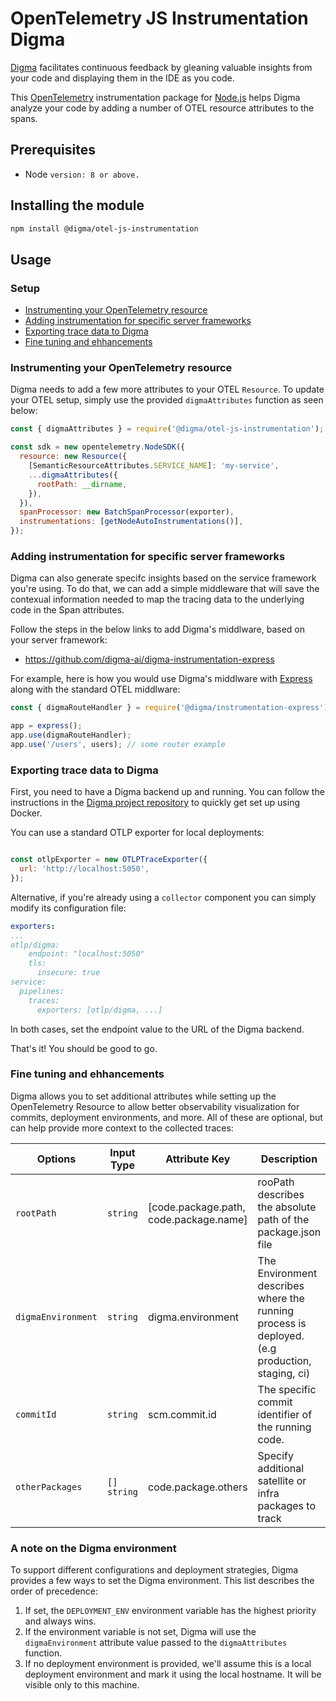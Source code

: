 # OpenTelemetry JS Instrumentation Digma

[Digma](https://digma.ai/) facilitates continuous feedback by gleaning valuable insights from your code and displaying them in the IDE as you code.

This [OpenTelemetry](https://opentelemetry.io/) instrumentation package for [Node.js](https://nodejs.org/en/) helps Digma analyze your code by adding a number of OTEL resource attributes to the spans.

## Prerequisites
*  Node  `version: 8 or above.`

## Installing the module
```sh
npm install @digma/otel-js-instrumentation
```

## Usage

### Setup
- [Instrumenting your OpenTelemetry resource](#instrumenting-your-opentelemetry-resource)
- [Adding instrumentation for specific server frameworks](#adding-instrumentation-for-specific-server-frameworks)
- [Exporting trace data to Digma](#exporting-trace-data-to-digma)
- [Fine tuning and ehhancements](#fine-tuning-and-ehhancements)


### Instrumenting your OpenTelemetry resource

Digma needs to add a few more attributes to your OTEL `Resource`. To update your OTEL setup, simply use the provided `digmaAttributes` function as seen below:

```js
const { digmaAttributes } = require('@digma/otel-js-instrumentation');

const sdk = new opentelemetry.NodeSDK({
  resource: new Resource({
    [SemanticResourceAttributes.SERVICE_NAME]: 'my-service',
    ...digmaAttributes({
      rootPath: __dirname,
    }),
  }),
  spanProcessor: new BatchSpanProcessor(exporter),
  instrumentations: [getNodeAutoInstrumentations()],
});
```

### Adding instrumentation for specific server frameworks

Digma can also generate specifc insights based on the service framework you're using. To do that, we can add  a simple middleware that will save the contexual information needed to map the tracing data to the underlying code in the Span attributes.

Follow the steps in the below links to add Digma's middlware, based on your server framework:

* https://github.com/digma-ai/digma-instrumentation-express 

For example, here  is how you would use Digma's middlware with [Express](https://www.npmjs.com/package/@opentelemetry/instrumentation-express) along with the standard OTEL middlware:

```javascript
const { digmaRouteHandler } = require('@digma/instrumentation-express');

app = express();
app.use(digmaRouteHandler);
app.use('/users', users); // some router example
```

### Exporting trace data to Digma

First, you need to have a Digma backend up and running. You can follow the instructions in the [Digma project repository](https://github.com/digma-ai/digma#running-digma-locally) to quickly get set up using Docker.

You can use a standard OTLP exporter for local deployments:

```javascript

const otlpExporter = new OTLPTraceExporter({
  url: 'http://localhost:5050',
});

```

Alternative, if you're already using a `collector` component you can simply modify its configuration file:

```yaml
exporters:
...
otlp/digma:
    endpoint: "localhost:5050"
    tls:
      insecure: true
service:
  pipelines:
    traces:
      exporters: [otlp/digma, ...]
```

In both cases, set the endpoint value to the URL of the Digma backend.

That's it! You should be good to go.

### Fine tuning and ehhancements

Digma allows you to set additional attributes while setting up the OpenTelemetry Resource to allow better observability visualization for commits, deployment environments, and more. All of these are optional, but can help provide more context to the collected traces:

| Options | Input Type  | Attribute Key | Description | Default |
| --- | --- | --- | --- | --- |
| `rootPath` | `string` | [code.package.path, code.package.name]| rooPath describes the absolute path of the package.json file | None 
| `digmaEnvironment` | `string` | digma.environment |  The Environment describes where the running process is deployed. (e.g production, staging, ci) | See the note on the Digma environment below.
| `commitId` | `string`  | scm.commit.id | The specific commit identifier of the running code. | |
`otherPackages` | `[] string` | code.package.others | Specify additional satellite or infra packages to track | |

### A note on the Digma environment

To support different configurations and deployment strategies, Digma provides a few ways to set the Digma environment.
This list describes the order of precedence:

1. If set, the `DEPLOYMENT_ENV` environment variable has the highest priority and always wins.
2. If the environment variable is not set, Digma will use the `digmaEnvironment` attribute value passed to the `digmaAttributes` function.
3. If no deployment environment is provided, we'll assume this is a local deployment environment and mark it using the local hostname. It will be visible only to this machine.
